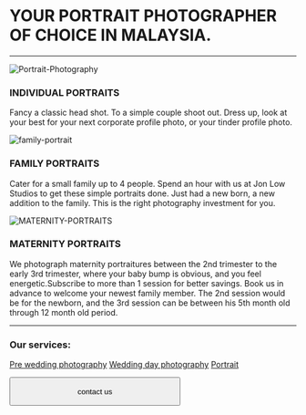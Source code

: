 # YOUR PORTRAIT PHOTOGRAPHER OF CHOICE IN MALAYSIA.
---------
![Portrait-Photography](/Portrait-Photography-01.jpg)

### INDIVIDUAL PORTRAITS
Fancy a classic head shot. To a simple couple shoot out. Dress up, look at your best for your next corporate profile photo, or  your tinder profile photo.

![family-portrait](/family-portrait.jpg)

### FAMILY PORTRAITS
Cater for a small family up to 4 people. Spend an hour with us at Jon Low Studios to get these simple portraits done. Just had a new born, a new addition to the family. This is the right photography investment for you.

![MATERNITY-PORTRAITS](/MATERNITY-PORTRAITS.jpg)

### MATERNITY PORTRAITS
We photograph maternity portraitures between the 2nd trimester to the early 3rd trimester, where your baby bump is obvious, and you feel energetic.Subscribe to more than 1 session for better savings. Book us in advance to welcome your newest family member. The 2nd session would be for the newborn, and the 3rd session can be between his 5th month old through 12 month old period.



--------------------
### Our services:
[Pre wedding photography](/pre-wedding-photography)
[Wedding day photography](/wedding-day-photography)
[Portrait](/portrait-photography)

<a href="/join-dreamana/"><button style="width:300px;height:50px;color:black">contact us</button></a>
